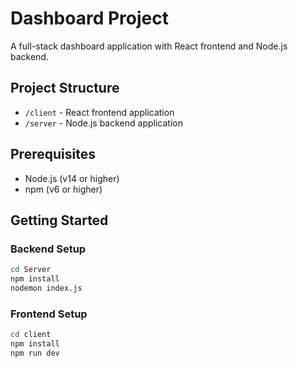 # Dashboard Project

A full-stack dashboard application with React frontend and Node.js backend.

## Project Structure

- `/client` - React frontend application
- `/server` - Node.js backend application

## Prerequisites

- Node.js (v14 or higher)
- npm (v6 or higher)

## Getting Started

### Backend Setup

```bash
cd Server
npm install
nodemon index.js
```

### Frontend Setup

```bash
cd client
npm install
npm run dev
```